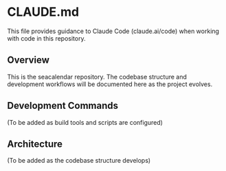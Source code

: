 # CLAUDE.md

This file provides guidance to Claude Code (claude.ai/code) when working with code in this repository.

## Overview

This is the seacalendar repository. The codebase structure and development workflows will be documented here as the project evolves.

## Development Commands

(To be added as build tools and scripts are configured)

## Architecture

(To be added as the codebase structure develops)
